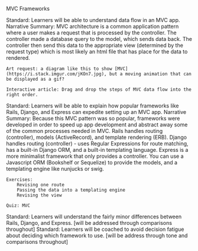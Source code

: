 MVC Frameworks

Standard: Learners will be able to understand data flow in an MVC app.
    Narrative Summary:
        MVC architecture is a common application pattern where a user makes a request that is processed by the controller. The controller made a database query to the model, which sends data back. The controller then send this data to the appropriate view (determined by the request type) which is most likely an html file that has place for the data to rendered.

    Art request: a diagram like this to show [MVC](https://i.stack.imgur.com/jKOn7.jpg), but a moving animation that can be displayed as a gif?

    Interactive article: Drag and drop the steps of MVC data flow into the right order.


Standard: Learners will be able to explain how popular frameworks like Rails, Django, and Express can expedite setting up an MVC app.
    Narrative Summary:
        Because this MVC pattern was so popular, frameworks were developed in order to speed up app development and abstract away some of the common processes needed in MVC.
        Rails handles routing (controller), models (ActiveRecord), and template rendering (ERB). 
        Django handles routing (controller) - uses Regular Expressions for route matching, has a built-in Django ORM, and a built-in templating language.
        Express is a more minimalist framework that only provides a controller. You can use a Javascript ORM (Bookshelf or Sequelize) to provide the models, and a templating engine like nunjucks or swig.
    
    Exercises:
        Revising one route
        Passing the data into a templating engine
        Revising the view

    Quiz: MVC


Standard: Learners will understand the fairly minor differences between Rails, Django, and Express.
    [will be addressed through comparisons throughout]
Standard: Learners will be coached to avoid decision fatigue about deciding which framework to use.
    [will be address through tone and comparisons throughout]
